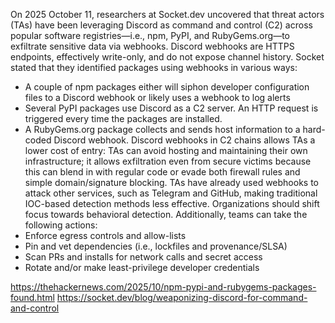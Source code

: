 On 2025 October 11, researchers at Socket.dev uncovered that threat actors (TAs) have been leveraging Discord as command and control (C2) across popular software registries—i.e., npm, PyPI, and RubyGems.org—to exfiltrate sensitive data via webhooks.
Discord webhooks are HTTPS endpoints, effectively write-only, and do not expose channel history. Socket stated that they identified packages using webhooks in various ways:
- A couple of npm packages either will siphon developer configuration files to a Discord webhook or likely uses a webhook to log alerts
- Several PyPI packages use Discord as a C2 server. An HTTP request is triggered every time the packages are installed.
- A RubyGems.org package collects and sends host information to a hard-coded Discord webhook.
Discord webhooks in C2 chains allows TAs a lower cost of entry: TAs can avoid hosting and maintaining their own infrastructure; it allows exfiltration even from secure victims because this can blend in with regular code or evade both firewall rules and simple domain/signature blocking.
TAs have already used webhooks to attack other services, such as Telegram and GitHub, making traditional IOC-based detection methods less effective.
Organizations should shift focus towards behavioral detection. Additionally, teams can take the following actions:
- Enforce egress controls and allow-lists
- Pin and vet dependencies (i.e., lockfiles and provenance/SLSA)
- Scan PRs and installs for network calls and secret access
- Rotate and/or make least-privilege developer credentials

https://thehackernews.com/2025/10/npm-pypi-and-rubygems-packages-found.html
https://socket.dev/blog/weaponizing-discord-for-command-and-control
